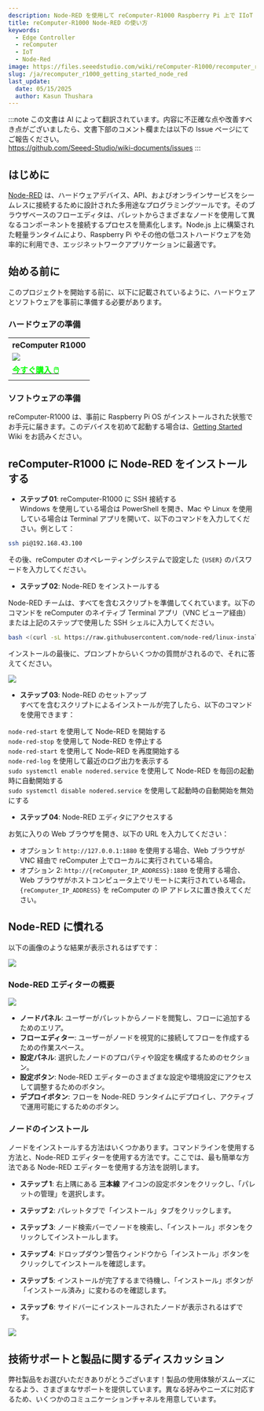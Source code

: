 ```yaml
---
description: Node-RED を使用して reComputer-R1000 Raspberry Pi 上で IIoT ソリューションを効率的に管理および自動化します。さまざまな産業プロトコルからデータをシームレスに統合し、リアルタイムで可視化し、この強力で使いやすいプラットフォームで運用効率を向上させます。
title: reComputer-R1000 Node-RED の使い方
keywords:
  - Edge Controller
  - reComputer
  - IoT
  - Node-Red
image: https://files.seeedstudio.com/wiki/reComputer-R1000/recomputer_r_images/01.png
slug: /ja/recomputer_r1000_getting_started_node_red
last_update:
  date: 05/15/2025
  author: Kasun Thushara
---
```

:::note
この文書は AI によって翻訳されています。内容に不正確な点や改善すべき点がございましたら、文書下部のコメント欄または以下の Issue ページにてご報告ください。  
https://github.com/Seeed-Studio/wiki-documents/issues
:::

## はじめに

[Node-RED](https://nodered.org/) は、ハードウェアデバイス、API、およびオンラインサービスをシームレスに接続するために設計された多用途なプログラミングツールです。そのブラウザベースのフローエディタは、パレットからさまざまなノードを使用して異なるコンポーネントを接続するプロセスを簡素化します。Node.js 上に構築された軽量ランタイムにより、Raspberry Pi やその他の低コストハードウェアを効率的に利用でき、エッジネットワークアプリケーションに最適です。

## 始める前に

このプロジェクトを開始する前に、以下に記載されているように、ハードウェアとソフトウェアを事前に準備する必要があります。

### ハードウェアの準備

<div class="table-center">
	<table class="table-nobg">
    <tr class="table-trnobg">
      <th class="table-trnobg">reComputer R1000</th>
		</tr>
    <tr class="table-trnobg"></tr>
		<tr class="table-trnobg">
			<td class="table-trnobg"><div style={{textAlign:'center'}}><img src="https://files.seeedstudio.com/wiki/reComputer-R1000/recomputer_r_images/01.png" style={{width:300, height:'auto'}}/></div></td>
		</tr>
    <tr class="table-trnobg"></tr>
		<tr class="table-trnobg">
			<td class="table-trnobg"><div class="get_one_now_container" style={{textAlign: 'center'}}><a class="get_one_now_item" href="https://www.seeedstudio.com/reComputer-R1025-10-p-5895.html" target="_blank" rel="noopener noreferrer">
              <strong><span><font color={'FFFFFF'} size={"4"}> 今すぐ購入 🖱️</font></span></strong>
          </a></div></td>
        </tr>
    </table>
    </div>

### ソフトウェアの準備

reComputer-R1000 は、事前に Raspberry Pi OS がインストールされた状態でお手元に届きます。このデバイスを初めて起動する場合は、[Getting Started](https://wiki.seeedstudio.com/ja/recomputer_r/) Wiki をお読みください。

## reComputer-R1000 に Node-RED をインストールする

- **ステップ 01**: reComputer-R1000 に SSH 接続する  
Windows を使用している場合は PowerShell を開き、Mac や Linux を使用している場合は Terminal アプリを開いて、以下のコマンドを入力してください。例として：

```sh
ssh pi@192.168.43.100
```

その後、reComputer のオペレーティングシステムで設定した `{USER}` のパスワードを入力してください。

- **ステップ 02**: Node-RED をインストールする  

Node-RED チームは、すべてを含むスクリプトを準備してくれています。以下のコマンドを reComputer のネイティブ Terminal アプリ（VNC ビューア経由）または上記のステップで使用した SSH シェルに入力してください。

```sh
bash <(curl -sL https://raw.githubusercontent.com/node-red/linux-installers/master/deb/update-nodejs-and-nodered)
```

インストールの最後に、プロンプトからいくつかの質問がされるので、それに答えてください。

<div style={{textAlign:'center'}}><img src="https://files.seeedstudio.com/wiki/reComputer-R1000/nodered/nodered.PNG" style={{width:600, height:'auto'}}/></div>

- **ステップ 03**: Node-RED のセットアップ  
すべてを含むスクリプトによるインストールが完了したら、以下のコマンドを使用できます：

`node-red-start` を使用して Node-RED を開始する<br />
`node-red-stop` を使用して Node-RED を停止する<br />
`node-red-start` を使用して Node-RED を再度開始する<br />
`node-red-log` を使用して最近のログ出力を表示する<br />
`sudo systemctl enable nodered.service` を使用して Node-RED を毎回の起動時に自動開始する<br />
`sudo systemctl disable nodered.service` を使用して起動時の自動開始を無効にする<br />

- **ステップ 04**: Node-RED エディタにアクセスする  

お気に入りの Web ブラウザを開き、以下の URL を入力してください：

* オプション 1: `http://127.0.0.1:1880` を使用する場合、Web ブラウザが VNC 経由で reComputer 上でローカルに実行されている場合。
* オプション 2: `http://{reComputer_IP_ADDRESS}:1880` を使用する場合、Web ブラウザがホストコンピュータ上でリモートに実行されている場合。`{reComputer_IP_ADDRESS}` を reComputer の IP アドレスに置き換えてください。

## Node-RED に慣れる

以下の画像のような結果が表示されるはずです：

<div style={{textAlign:'center'}}><img src="https://files.seeedstudio.com/wiki/reComputer-R1000/nodered/noderedinterface.PNG" style={{width:600, height:'auto'}}/></div>

### Node-RED エディターの概要

<div style={{textAlign:'center'}}><img src="https://files.seeedstudio.com/wiki/reComputer-R1000/nodered/node-editor.png" style={{width:600, height:'auto'}}/></div>

* **ノードパネル**: ユーザーがパレットからノードを閲覧し、フローに追加するためのエリア。
* **フローエディター**: ユーザーがノードを視覚的に接続してフローを作成するための作業スペース。
* **設定パネル**: 選択したノードのプロパティや設定を構成するためのセクション。
* **設定ボタン**: Node-RED エディターのさまざまな設定や環境設定にアクセスして調整するためのボタン。
* **デプロイボタン**: フローを Node-RED ランタイムにデプロイし、アクティブで運用可能にするためのボタン。

### ノードのインストール

ノードをインストールする方法はいくつかあります。コマンドラインを使用する方法と、Node-RED エディターを使用する方法です。ここでは、最も簡単な方法である Node-RED エディターを使用する方法を説明します。

- **ステップ 1**: 右上隅にある **三本線** アイコンの設定ボタンをクリックし、「パレットの管理」を選択します。

- **ステップ 2**: パレットタブで「インストール」タブをクリックします。

- **ステップ 3**: ノード検索バーでノードを検索し、「インストール」ボタンをクリックしてインストールします。

- **ステップ 4**: ドロップダウン警告ウィンドウから「インストール」ボタンをクリックしてインストールを確認します。

- **ステップ 5**: インストールが完了するまで待機し、「インストール」ボタンが「インストール済み」に変わるのを確認します。

- **ステップ 6**: サイドバーにインストールされたノードが表示されるはずです。

<div style={{textAlign:'center'}}><img src="https://files.seeedstudio.com/wiki/reComputer-R1000/nodered/nodered-edgebox1.gif" style={{width:800, height:'auto'}}/></div>

## 技術サポートと製品に関するディスカッション

弊社製品をお選びいただきありがとうございます！製品の使用体験がスムーズになるよう、さまざまなサポートを提供しています。異なる好みやニーズに対応するため、いくつかのコミュニケーションチャネルを用意しています。

<div class="button_tech_support_container">
<a href="https://forum.seeedstudio.com/" class="button_forum"></a> 
<a href="https://www.seeedstudio.com/contacts" class="button_email"></a>
</div>

<div class="button_tech_support_container">
<a href="https://discord.gg/eWkprNDMU7" class="button_discord"></a> 
<a href="https://github.com/Seeed-Studio/wiki-documents/discussions/69" class="button_discussion"></a>
</div>
